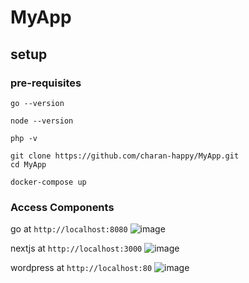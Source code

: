 # MyApp

## setup

### pre-requisites

`go --version`

`node --version`

`php -v`

```
git clone https://github.com/charan-happy/MyApp.git
cd MyApp
```

`docker-compose up`

### Access Components

go at `http://localhost:8080`
![image](https://github.com/charan-happy/MyApp/assets/89054489/dd74bfa1-bd37-418b-ac02-3262e8478cfe)

nextjs at `http://localhost:3000`
![image](https://github.com/charan-happy/MyApp/assets/89054489/5c12040c-2adf-4acb-b7b0-5e9ff92694a2)


wordpress at `http://localhost:80`
![image](https://github.com/charan-happy/MyApp/assets/89054489/b557d690-5a13-435e-8f40-77b4238b9223)



